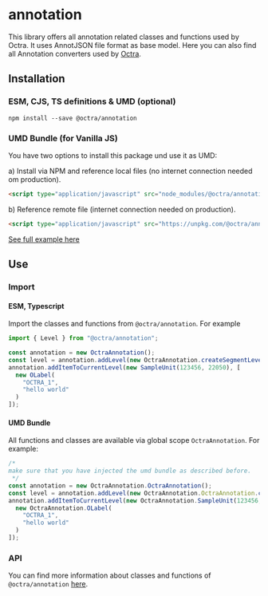 # annotation

This library offers all annotation related classes and functions used by Octra. It uses AnnotJSON file format as base
model. Here you can also find all Annotation converters used by [Octra](https://github.com/IPS-LMU/octra).

## Installation

### ESM, CJS, TS definitions & UMD (optional)

````shell
npm install --save @octra/annotation
````

### UMD Bundle (for Vanilla JS)

You have two options to install this package und use it as UMD:

a) Install via NPM and reference local files (no internet connection needed om production).
````html
<script type="application/javascript" src="node_modules/@octra/annotation/bundles/OctraAnnotation.umd.js"></script>
````

b) Reference remote file  (internet connection needed on production).
````html
<script type="application/javascript" src="https://unpkg.com/@octra/annotation/bundles/OctraAnnotation.umd.js"></script>
````

[See full example here](../../../apps/web-components-demo/index.html)

## Use

### Import

#### ESM, Typescript

Import the classes and functions from `@octra/annotation`. For example

````typescript
import { Level } from "@octra/annotation";

const annotation = new OctraAnnotation();
const level = annotation.addLevel(new OctraAnnotation.createSegmentLevel("OCTRA_1"));
annotation.addItemToCurrentLevel(new SampleUnit(123456, 22050), [
  new OLabel(
    "OCTRA_1",
    "hello world"
  )
]);
````

#### UMD Bundle

All functions and classes are available via global scope `OctraAnnotation`. For example:

```javascript
/*
make sure that you have injected the umd bundle as described before.
 */
const annotation = new OctraAnnotation.OctraAnnotation();
const level = annotation.addLevel(new OctraAnnotation.OctraAnnotation.createSegmentLevel("OCTRA_1"));
annotation.addItemToCurrentLevel(new OctraAnnotation.SampleUnit(123456, 22050), [
  new OctraAnnotation.OLabel(
    "OCTRA_1",
    "hello world"
  )
]);
```

### API

You can find more information about classes and functions of `@octra/annotation` [here](https://ips-lmu.github.io/octra/modules/_octra_annotation.html).
